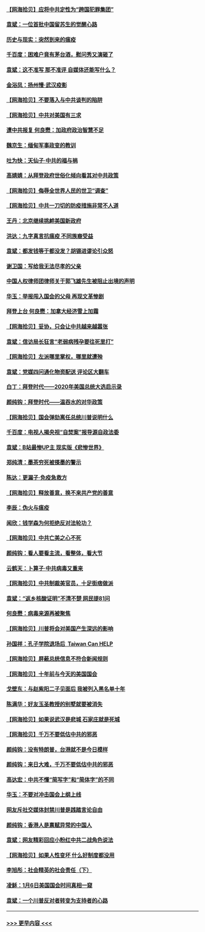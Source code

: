 #### [【网海拾贝】应将中共定性为“跨国犯罪集团”](../pages/nsc993/n12740430.md?t=02082251) 
#### [袁斌：一位首批中国留苏生的觉醒心路](../pages/nsc993/n12740396.md?t=02082251) 
#### [历史与现实：突然到来的瘟疫](../pages/nsc993/n12738507.md?t=02082251) 
#### [千百度：困难户竟有茅台酒，慰问秀又演砸了](../pages/nsc993/n12738362.md?t=02082251) 
#### [袁斌：这不准写 那不准评 自媒体还能写什么？](../pages/nsc993/n12737833.md?t=02082251) 
#### [金浴凤：扬州慢‧武汉疫影](../pages/nsc993/n12737248.md?t=02082251) 
#### [【网海拾贝】不要落入与中共谈判的陷阱](../pages/nsc993/n12735229.md?t=02082251) 
#### [【网海拾贝】中共对美国有三求](../pages/nsc993/n12735197.md?t=02082251) 
#### [遭中共报复 何良懋：加政府政治智慧不足](../pages/nsc993/n12734323.md?t=02082251) 
#### [魏京生：缅甸军事政变的教训](../pages/nsc993/n12732470.md?t=02082251) 
#### [吐为快：天仙子·中共的福与祸](../pages/nsc993/n12732165.md?t=02082251) 
#### [高婧婧：从拜登政府世俗化倾向看其对中共政策](../pages/nsc993/n12730028.md?t=02082251) 
#### [【网海拾贝】侮辱全世界人民的世卫“调查”](../pages/nsc993/n12727884.md?t=02082251) 
#### [【网海拾贝】中共一刀切的防疫措施非常不人道](../pages/nsc993/n12724879.md?t=02082251) 
#### [王丹：北京继续挑衅美国新政府](../pages/nsc993/n12722456.md?t=02082251) 
#### [洪达：九字真言抗瘟疫 不同族裔受益](../pages/nsc993/n12722448.md?t=02082251) 
#### [袁斌：都发钱等于都没发？胡锡进谬论引众怒](../pages/nsc993/n12722393.md?t=02082251) 
#### [谢卫国：写给我无法尽孝的父亲](../pages/nsc993/n12720325.md?t=02082251) 
#### [中国人权律师团律师关于郭飞雄先生被阻止出境的声明](../pages/nsc993/n12720203.md?t=02082251) 
#### [华玉：举报闯入国会的父母 再现文革惨剧](../pages/nsc993/n12719070.md?t=02082251) 
#### [拜登上台 何良懋：加拿大经济雪上加霜](../pages/nsc993/n12718943.md?t=02082251) 
#### [【网海拾贝】妥协，只会让中共越来越嚣张](../pages/nsc993/n12717392.md?t=02082251) 
#### [袁斌：信访局长狂言“老弱病残孕要往死里打”](../pages/nsc993/n12717343.md?t=02082251) 
#### [【网海拾贝】左派哪里掌权，哪里就遭殃](../pages/nsc993/n12715009.md?t=02082251) 
#### [袁斌：党媒四问通化物资配送 评论区大翻车](../pages/nsc993/n12714950.md?t=02082251) 
#### [白丁：拜登时代——2020年美国总统大选启示录](../pages/nsc993/n12714920.md?t=02082251) 
#### [颜纯钩：拜登时代——温吞水的对华政策](../pages/nsc993/n12713245.md?t=02082251) 
#### [【网海拾贝】国会弹劾离任总统川普说明什么](../pages/nsc993/n12712816.md?t=02082251) 
#### [千百度：电视人揭央视“自焚案”报导源自政法委](../pages/nsc993/n12709760.md?t=02082251) 
#### [袁斌：B站最惨UP主 现实版《悲惨世界》](../pages/nsc993/n12709686.md?t=02082251) 
#### [郑纯清：墨茶穷死被搽墨的警示](../pages/nsc993/n12709262.md?t=02082251) 
#### [陈达：更漏子·免疫急救方](../pages/nsc993/n12709244.md?t=02082251) 
#### [【网海拾贝】释放善意，换不来共产党的善意](../pages/nsc993/n12708361.md?t=02082251) 
#### [李辰：伪火与瘟疫](../pages/nsc993/n12707981.md?t=02082251) 
#### [闻欣：钱学森为何拒绝反对法轮功？](../pages/nsc993/n12707407.md?t=02082251) 
#### [【网海拾贝】中共亡美之心不死](../pages/nsc993/n12707621.md?t=02082251) 
#### [颜纯钩：看人要看主流，看整体，看大节](../pages/nsc993/n12707536.md?t=02082251) 
#### [云鹤天：卜算子‧中共病毒又重来](../pages/nsc993/n12707408.md?t=02082251) 
#### [【网海拾贝】中共制裁美官员，十足街痞做派](../pages/nsc993/n12705115.md?t=02082251) 
#### [袁斌：“返乡核酸证明”不清不楚 网民提81问](../pages/nsc993/n12704982.md?t=02082251) 
#### [何良懋：病毒来源再被聚焦](../pages/nsc993/n12704944.md?t=02082251) 
#### [【网海拾贝】川普将会对美国产生深远的影响](../pages/nsc993/n12703045.md?t=02082251) 
#### [孙国祥：孔子学院退场后  Taiwan Can HELP](../pages/nsc993/n12702430.md?t=02082251) 
#### [【网海拾贝】屏蔽总统信息不符合新闻规则](../pages/nsc993/n12699998.md?t=02082251) 
#### [【网海拾贝】十年前与今天的美国国会](../pages/nsc993/n12696993.md?t=02082251) 
#### [戈壁东：与赵紫阳二子见面后 我被列入黑名单十年](../pages/nsc993/n12696215.md?t=02082251) 
#### [陈满华：好友玉圣教授的别墅就要被消失](../pages/nsc993/n12695411.md?t=02082251) 
#### [【网海拾贝】如果说武汉是悲城 石家庄就是死城](../pages/nsc993/n12694589.md?t=02082251) 
#### [【网海拾贝】千万不要低估中共的邪恶](../pages/nsc993/n12692771.md?t=02082251) 
#### [颜纯钩：没有特朗普，台港就不是今日模样](../pages/nsc993/n12692678.md?t=02082251) 
#### [颜纯钩：来日大难，千万不要低估中共的邪恶](../pages/nsc993/n12692080.md?t=02082251) 
#### [高达宏：中共不懂“简写字”和“简体字”的不同](../pages/nsc993/n12692068.md?t=02082251) 
#### [华玉：不要对冲击国会上纲上线](../pages/nsc993/n12689948.md?t=02082251) 
#### [网友斥社交媒体封禁川普是践踏言论自由](../pages/nsc993/n12687482.md?t=02082251) 
#### [颜纯钩：香港人是禀赋异常的中国人](../pages/nsc993/n12685142.md?t=02082251) 
#### [袁斌：网友精彩回应小粉红中共二战角色说法](../pages/nsc993/n12684994.md?t=02082251) 
#### [【网海拾贝】如果人性变坏 什么好制度都没用](../pages/nsc993/n12683000.md?t=02082251) 
#### [李旭彤：社会精英的社会责任（下）](../pages/nsc993/n12680604.md?t=02082251) 
#### [凌稣：1月6日美国国会时间真相一窥](../pages/nsc993/n12682780.md?t=02082251) 
#### [袁斌：一个川普反对者转变为支持者的心路](../pages/nsc993/n12682700.md?t=02082251) 

----
#### [ >>> 更早内容 <<< ](../indexes/nsc993-earlier.md)
